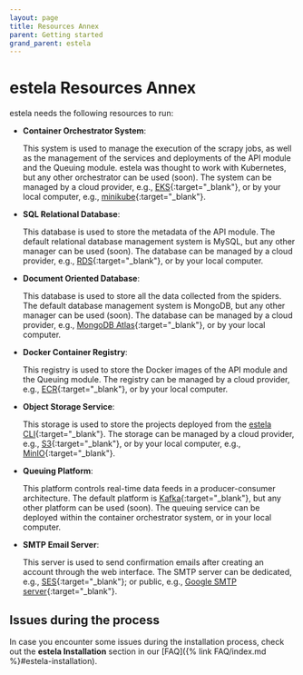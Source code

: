 ```yaml
---
layout: page
title: Resources Annex
parent: Getting started
grand_parent: estela
---
```


# estela Resources Annex

estela needs the following resources to run:

- **Container Orchestrator System**:

  This system is used to manage the execution of the scrapy jobs, as well as the management
  of the services and deployments of the API module and the Queuing module.
  estela was thought to work with Kubernetes, but any other orchestrator can be used (soon).
  The system can be managed by a cloud provider, e.g., 
  [EKS](https://aws.amazon.com/eks/){:target="_blank"}, or by your local computer, e.g., 
  [minikube](https://minikube.sigs.k8s.io/){:target="_blank"}.

- **SQL Relational Database**:

  This database is used to store the metadata of the API module. The default relational 
  database management system is MySQL, but any other manager can be used (soon).
  The database can be managed by a cloud provider, e.g., 
  [RDS](https://aws.amazon.com/rds/){:target="_blank"}, or by your local computer.

- **Document Oriented Database**:

  This database is used to store all the data collected from the spiders. The default
  database management system is MongoDB, but any other manager can be used (soon).
  The database can be managed by a cloud provider,
  e.g., [MongoDB Atlas](https://www.mongodb.com/cloud/atlas){:target="_blank"},
  or by your local computer.

- **Docker Container Registry**:

  This registry is used to store the Docker images of the API module and the Queuing module.
  The registry can be managed by a cloud provider, e.g., 
  [ECR](https://aws.amazon.com/ecr/){:target="_blank"}, or by your local computer.

- **Object Storage Service**:

  This storage is used to store the projects deployed from the
  [estela CLI](https://github.com/bitmakerla/estela-cli){:target="_blank"}.
  The storage can be managed by a cloud provider, e.g., 
  [S3](https://aws.amazon.com/s3/){:target="_blank"}, or by your local computer, e.g.,
  [MinIO](https://min.io/){:target="_blank"}.

- **Queuing Platform**:

  This platform controls real-time data feeds in a producer-consumer architecture.
  The default platform is [Kafka](https://kafka.apache.org/){:target="_blank"}, 
  but any other platform can be used (soon). The queuing service can be deployed within 
  the container orchestrator system, or in your local computer.
  
- **SMTP Email Server**:

  This server is used to send confirmation emails after creating an account through the 
  web interface. The SMTP server can be dedicated, e.g.,
  [SES](https://aws.amazon.com/ses/){:target="_blank"}; or public, e.g.,
  [Google SMTP server](https://kinsta.com/blog/gmail-smtp-server/){:target="_blank"}.

## Issues during the process

In case you encounter some issues during the installation process, check out the **estela Installation** section in our [FAQ]({% link FAQ/index.md %}#estela-installation).
